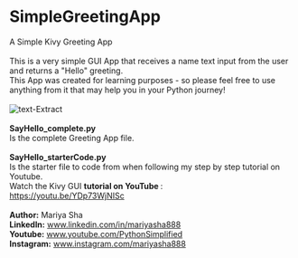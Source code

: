 # SimpleGreetingApp
A Simple Kivy Greeting App
<br>
<br>
This is a very simple GUI App that receives a name text input from the user and returns a "Hello" greeting.
<br>
This App was created for learning purposes - so please feel free to use anything from it that may help you in your Python journey!
<br>
<br>
![text-Extract](https://user-images.githubusercontent.com/32107652/119795430-50313380-be8d-11eb-800f-43dc70d83035.jpg)
<br>
<br>
<b>SayHello_complete.py</b>
<br>
Is the complete Greeting App file.
<br>
<br>
<b>SayHello_starterCode.py</b>
<br>
Is the starter file to code from when following my step by step tutorial on Youtube.
<br>
Watch the Kivy GUI <b>tutorial on YouTube </b>:
<br>
https://youtu.be/YDp73WjNISc
<br>
<br>
<b>Author:</b> Mariya Sha
<br>
<b>LinkedIn:</b> www.linkedin.com/in/mariyasha888
<br>
<b>Youtube:</b> www.youtube.com/PythonSimplified
<br>
<b>Instagram:</b> www.instagram.com/mariyasha888
